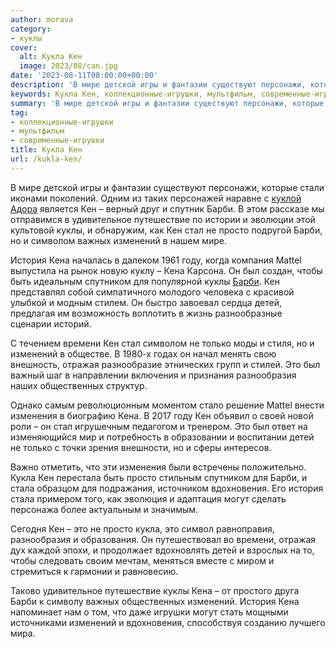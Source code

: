 ```yaml
---
author: morava
category:
- куклы
cover:
  alt: Кукла Кен
  image: 2023/08/can.jpg
date: '2023-08-11T08:00:00+00:00'
description: 'В мире детской игры и фантазии существуют персонажи, которые стали иконами поколений. Одним из таких персонажей наравне с куклой Адора является Кен –...'
keywords: Кукла Кен, коллекционные-игрушки, мультфильм, современные-игрушки, кен, барби, кена, изменений, это, куклы, стал, просто, история, детей, мире, удивительное, путешествие, символом, важных
summary: 'В мире детской игры и фантазии существуют персонажи, которые стали иконами поколений. Одним из таких персонажей наравне с куклой Адора является Кен –...'
tag:
- коллекционные-игрушки
- мультфильм
- современные-игрушки
title: Кукла Кен
url: /kukla-ken/
---
```


В мире детской игры и фантазии существуют персонажи, которые стали иконами поколений. Одним из таких персонажей наравне с [куклой Адора](https://www.adora.ru/kukla-adora/573/) является Кен – верный друг и спутник Барби. В этом рассказе мы отправимся в удивительное путешествие по истории и эволюции этой культовой куклы, и обнаружим, как Кен стал не просто подругой Барби, но и символом важных изменений в нашем мире.

История Кена началась в далеком 1961 году, когда компания Mattel выпустила на рынок новую куклу – Кена Карсона. Он был создан, чтобы быть идеальным спутником для популярной куклы [Барби](https://www.adora.ru/igrushki-barbi/340/). Кен представлял собой симпатичного молодого человека с красивой улыбкой и модным стилем. Он быстро завоевал сердца детей, предлагая им возможность воплотить в жизнь разнообразные сценарии историй.

С течением времени Кен стал символом не только моды и стиля, но и изменений в обществе. В 1980-х годах он начал менять свою внешность, отражая разнообразие этнических групп и стилей. Это был важный шаг в направлении включения и признания разнообразия наших общественных структур.

Однако самым революционным моментом стало решение Mattel внести изменения в биографию Кена. В 2017 году Кен объявил о своей новой роли – он стал игрушечным педагогом и тренером. Это был ответ на изменяющийся мир и потребность в образовании и воспитании детей не только с точки зрения внешности, но и сферы интересов.

Важно отметить, что эти изменения были встречены положительно. Кукла Кен перестала быть просто стильным спутником для Барби, и стала образцом для подражания, источником вдохновения. Его история стала примером того, как эволюция и адаптация могут сделать персонажа более актуальным и значимым.

Сегодня Кен – это не просто кукла, это символ равноправия, разнообразия и образования. Он путешествовал во времени, отражая дух каждой эпохи, и продолжает вдохновлять детей и взрослых на то, чтобы следовать своим мечтам, меняться вместе с миром и стремиться к гармонии и равновесию.

Таково удивительное путешествие куклы Кена – от простого друга Барби к символу важных общественных изменений. История Кена напоминает нам о том, что даже игрушки могут стать мощными источниками изменений и вдохновения, способствуя созданию лучшего мира.